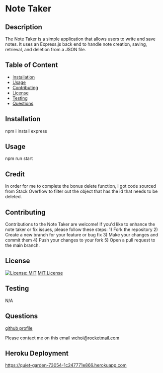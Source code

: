 #  Note Taker 
## Description 
The Note Taker is a simple application that allows users to write and save notes. It uses an Express.js back end to handle note creation, saving, retrieval, and deletion from a JSON file.
## Table of Content 
 - [Installation](#installation) 
 - [Usage](#usage) 
 - [Contributing](#contributing) 
 - [License](#license) 
 - [Testing](#testing) 
 - [Questions](#questions) 
## Installation 
npm i install express
## Usage 
npm run start
## Credit
In order for me to complete the bonus delete function, I got code sourced from Stack Overflow to filter out the object that has the id that needs to be deleted.
## Contributing 
Contributions to the Note Taker are welcome! If you'd like to enhance the note taker or fix issues, please follow these steps: 1) Fork the repository 2) Create a new branch for your feature or bug fix 3) Make your changes and commit them 4) Push your changes to your fork 5) Open a pull request to the main branch.
## License 
[![License: MIT](https://img.shields.io/badge/License-MIT-yellow.svg)](https://opensource.org/licenses/MIT)
[MIT License](https://opensource.org/licenses/MIT)
## Testing 
N/A
## Questions 
[github profile](https://github.com/wchoi888) 

 Please contact me on this email wchoi@rocketmail.com
## Heroku Deployment
https://quiet-garden-73054-1c247771e866.herokuapp.com